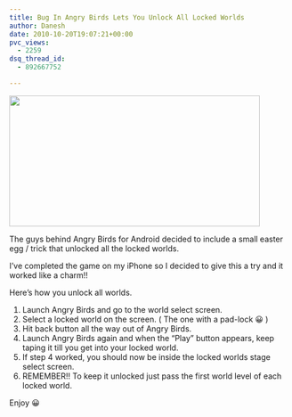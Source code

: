 ```yaml
---
title: Bug In Angry Birds Lets You Unlock All Locked Worlds
author: Danesh
date: 2010-10-20T19:07:21+00:00
pvc_views:
  - 2259
dsq_thread_id:
  - 892667752

---
```

<img loading="lazy" class="alignnone size-full wp-image-2212" title="angrybirds-450x235" src="/wp-content/uploads/2010/10/angrybirds-450x2351.jpg" alt="" width="450" height="235" />

The guys behind Angry Birds for Android decided to include a small easter egg / trick that unlocked all the locked worlds.

I&#8217;ve completed the game on my iPhone so I decided to give this a try and it worked like a charm!!

Here&#8217;s how you unlock all worlds.<!--more-->

1. Launch Angry Birds and go to the world select screen.  
2. Select a locked world on the screen. ( The one with a pad-lock 😀 )  
3. Hit back button all the way out of Angry Birds.  
4. Launch Angry Birds again and when the &#8220;Play&#8221; button appears, keep taping it till you get into your locked world.  
5. If step 4 worked, you should now be inside the locked worlds stage select screen.  
6. REMEMBER!! To keep it unlocked just pass the first world level of each locked world.

Enjoy 😀